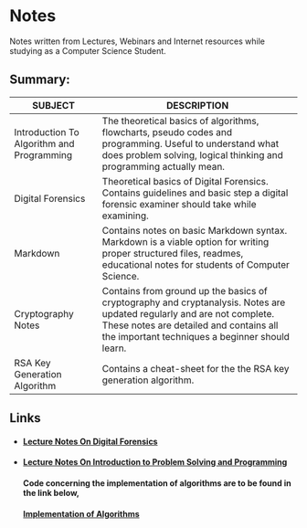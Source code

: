 # Notes
Notes written from Lectures, Webinars and Internet resources while studying as a Computer Science Student.

## Summary:

| SUBJECT                                   | DESCRIPTION                                                  |
| ----------------------------------------- | ------------------------------------------------------------ |
| Introduction To Algorithm and Programming | The theoretical basics of algorithms, flowcharts, pseudo codes and programming. Useful to understand what does problem solving, logical thinking and programming actually mean. |
| Digital Forensics                         | Theoretical basics of Digital Forensics. Contains guidelines and basic step a digital forensic examiner should take while examining. |
| Markdown                                  | Contains notes on basic Markdown syntax. Markdown is a viable option for writing proper structured files, readmes, educational notes for students of Computer Science. |
| Cryptography Notes                        | Contains from ground up the basics of cryptography and cryptanalysis. Notes are updated regularly and are not complete. These notes are detailed and contains all the important techniques a beginner should learn. |
| RSA Key Generation Algorithm              | Contains a cheat-sheet for the the RSA key generation algorithm. |

## Links

- #### **[Lecture Notes On Digital Forensics](https://github.com/datta-agni/Notes/blob/main/Lecture_Notes/Lecture_Notes_On_Digital_Forensics.tex)**

- #### **[Lecture Notes On Introduction to Problem Solving and Programming](https://github.com/datta-agni/Notes/blob/main/Lecture_Notes/Lecture_Notes_On_Algorithm_Programming_Basic.tex)** 

  #### 	**Code concerning the implementation of algorithms are to be found in the link below**,

  ####  **[Implementation of Algorithms](https://github.com/datta-agni/Java-Codes "Codes")**

#### 